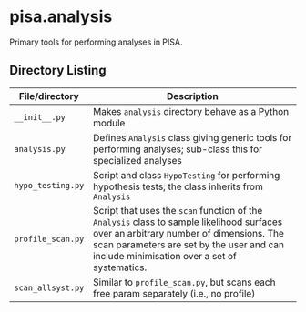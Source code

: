 # pisa.analysis

Primary tools for performing analyses in PISA.


## Directory Listing

| File/directory    | Description
| ----------------- | -----------
| `__init__.py`     | Makes `analysis` directory behave as a Python module
| `analysis.py`     | Defines `Analysis` class giving generic tools for performing analyses; sub-class this for specialized analyses
| `hypo_testing.py` | Script and class `HypoTesting` for performing hypothesis tests; the class inherits from `Analysis`
| `profile_scan.py` | Script that uses the `scan` function of the `Analysis` class to sample likelihood surfaces over an arbitrary number of dimensions. The scan parameters are set by the user and can include minimisation over a set of systematics.
| `scan_allsyst.py` | Similar to `profile_scan.py`, but scans each free param separately (i.e., no profile)
